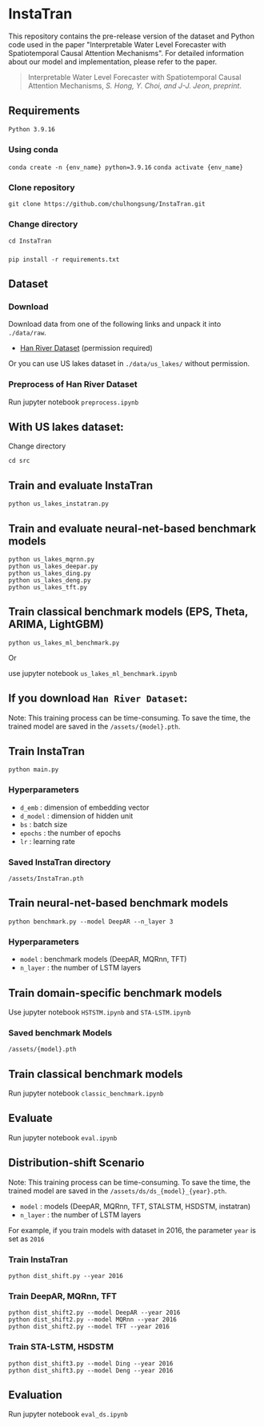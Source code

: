 # InstaTran

This repository contains the pre-release version of the dataset and Python code used in the paper "Interpretable Water Level Forecaster with Spatiotemporal Causal Attention Mechanisms". For detailed information about our model and implementation, please refer to the paper.
> Interpretable Water Level Forecaster with Spatiotemporal Causal Attention Mechanisms,  *S. Hong, Y. Choi, and J-J. Jeon*, *preprint*.

## Requirements

`Python 3.9.16`

### Using conda 
`conda create -n {env_name} python=3.9.16`
`conda activate {env_name}`

### Clone repository
`git clone https://github.com/chulhongsung/InstaTran.git`

### Change directory
`cd InstaTran`

### 
`pip install -r requirements.txt`

## Dataset

### Download
Download data from one of the following links and unpack it into `./data/raw`.
- [Han River Dataset](https://dacon.io/competitions/official/235949/data) (permission required)

Or you can use US lakes dataset in `./data/us_lakes/` without permission.

### Preprocess of Han River Dataset  
Run jupyter notebook `preprocess.ipynb`

## With US lakes dataset:
Change directory 
```
cd src
```

## Train and evaluate InstaTran
```
python us_lakes_instatran.py
```

## Train and evaluate neural-net-based benchmark models
```
python us_lakes_mqrnn.py
python us_lakes_deepar.py
python us_lakes_ding.py
python us_lakes_deng.py
python us_lakes_tft.py
```

## Train classical benchmark models (EPS, Theta, ARIMA, LightGBM)
```
python us_lakes_ml_benchmark.py
```
Or

use jupyter notebook `us_lakes_ml_benchmark.ipynb`



## If you download `Han River Dataset`:
Note: This training process can be time-consuming. To save the time, the trained model  are saved in the `/assets/{model}.pth`.

## Train InstaTran

```
python main.py 
```

### Hyperparameters

- `d_emb` : dimension of embedding vector
- `d_model` : dimension of hidden unit
- `bs` : batch size
- `epochs` : the number of epochs
- `lr` : learning rate

### Saved InstaTran directory

```
/assets/InstaTran.pth
```

## Train neural-net-based benchmark models

```
python benchmark.py --model DeepAR --n_layer 3 
```

### Hyperparameters

- `model` : benchmark models (DeepAR, MQRnn, TFT)
- `n_layer` : the number of LSTM layers

## Train domain-specific benchmark models

Use jupyter notebook `HSTSTM.ipynb` and `STA-LSTM.ipynb`

### Saved benchmark Models

```
/assets/{model}.pth
```

## Train classical benchmark models
Run jupyter notebook `classic_benchmark.ipynb`

## Evaluate 
Run jupyter notebook `eval.ipynb`


## Distribution-shift Scenario
Note: This training process can be time-consuming. To save the time, the trained model are saved in the `/assets/ds/ds_{model}_{year}.pth`.
- `model` : models (DeepAR, MQRnn, TFT, STALSTM, HSDSTM, instatran)
- `n_layer` : the number of LSTM layers


For example, if you train models with dataset in 2016, the parameter `year` is set as `2016`

### Train InstaTran
```
python dist_shift.py --year 2016
```

### Train DeepAR, MQRnn, TFT 

```
python dist_shift2.py --model DeepAR --year 2016
python dist_shift2.py --model MQRnn --year 2016
python dist_shift2.py --model TFT --year 2016
```

### Train STA-LSTM, HSDSTM

```
python dist_shift3.py --model Ding --year 2016
python dist_shift3.py --model Deng --year 2016
```

## Evaluation

Run jupyter notebook `eval_ds.ipynb`
